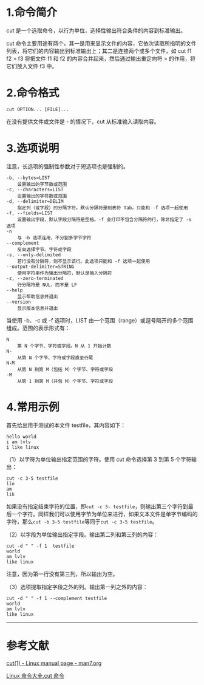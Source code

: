 # 1.命令简介
cut 是一个选取命令，以行为单位，选择性输出符合条件的内容到标准输出。

cut 命令主要用途有两个，其一是用来显示文件的内容，它依次读取所指明的文件列表，将它们的内容输出到标准输出上；其二是连接两个或多个文件，如 cut f1 f2 > f3 将把文件 f1 和 f2 的内容合并起来，然后通过输出重定向符 > 的作用，将它们放入文件 f3 中。

# 2.命令格式
```
cut OPTION... [FILE]...
```
在没有提供文件或文件是 - 的情况下，cut 从标准输入读取内容。
# 3.选项说明
注意，长选项的强制性参数对于短选项也是强制的。
```
-b, --bytes=LIST
	设置输出的字节数或范围
-c, --characters=LIST
	设置输出的字符数或范围
-d, --delimiter=DELIM
	指定列（或字段）的分隔字符。默认分隔符是制表符 Tab。只能和 -f 选项一起使用
-f, --fields=LIST
	设置输出字段，默认字段分隔符是空格。-f 会打印不包含分隔符的行，除非指定了 -s 选项
-n
	与 -b 选项连用，不分割多字节字符
--complement
	反向选择字节、字符或字段
-s, --only-delimited
	若行没有分隔符，则不显示该行。此选项只能和 -f 选项一起使用
--output-delimiter=STRING
	使用字符串作为输出分隔符，默认是输入分隔符
-z, --zero-terminated
	行分隔符是 NUL，而不是 LF
--help
	显示帮助信息并退出
--version
	显示版本信息并退出
```
当使用 -b、-c 或 -f 选项时，LIST 由一个范围（range）或逗号隔开的多个范围组成。范围的表示形式有：
```
N
    第 N 个字节、字符或字段。N 从 1 开始计数 
N-
    从第 N 个字节、字符或字段直至行尾 
N-M
	从第 N 到第 M（包括 M）个字节、字符或字段 
-M
	从第 1 到第 M（并包 M）个字节、字符或字段
```
# 4.常用示例
首先给出用于测试的本文件 testfile，其内容如下：
```
hello world
i am lvlv
i like linux
```
（1）以字符为单位输出指定范围的字符。使用 cut 命令选择第 3 到第 5 个字符输出：
```
cut -c 3-5 testfile
llo
am 
lik
```
如果没有指定结束字符的位置，即`cut -c 3- testfile`，则输出第三个字符到最后一个字符。同样我们可以使用字节为单位来进行，如果文本文件是单字节编码的字符，那么`cut -b 3-5 testfile`等同于`cut -c 3-5 testfile`。

（2）以字段为单位输出指定字段。输出第二列和第三列的内容：
```
cut -d " " -f 1  testfile
world
am lvlv
like linux
```
注意，因为第一行没有第三列，所以输出为空。

（3）选项提取指定字段之外的列。输出第一列之外的内容：
```
cut -d " " -f 1 --complement testfile
world
am lvlv
like linux
```

---
# 参考文献
[cut(1) - Linux manual page - man7.org](http://man7.org/linux/man-pages/man1/cut.1.html)

[Linux 命令大全.cut 命令](https://man.linuxde.net/cut)
